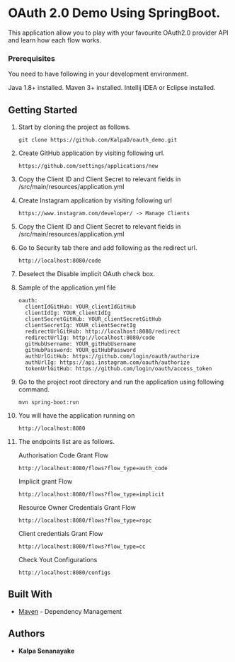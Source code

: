 # OAuth 2.0 Demo Using SpringBoot.

This application allow you to play with your favourite OAuth2.0 provider API and learn how each flow works.

### Prerequisites

You need to have following in your development environment.

Java 1.8+ installed.
Maven 3+ installed.
Intellij IDEA or Eclipse installed.

## Getting Started

1. Start by cloning the project as follows.

    ```
    git clone https://github.com/KalpaD/oauth_demo.git
    ```

2. Create GitHub application by visiting following url.

    ```
    https://github.com/settings/applications/new
    ```

3. Copy the Client ID and Client Secret to relevant fields in /src/main/resources/application.yml


4. Create Instagram application by visiting following url

    ```
    https://www.instagram.com/developer/ -> Manage Clients
    ```

5. Copy the Client ID and Client Secret to relevant fields in /src/main/resources/application.yml


6. Go to Security tab there and add following as the redirect url.

    ```
    http://localhost:8080/code
    ```

7. Deselect the Disable implicit OAuth check box.

8. Sample of the application.yml file

    ```
    oauth:
      clientIdGitHub: YOUR_clientIdGitHub
      clientIdIg: YOUR_clientIdIg
      clientSecretGitHub: YOUR_clientSecretGitHub
      clientSecretIg: YOUR_clientSecretIg
      redirectUrlGitHub: http://localhost:8080/redirect
      redirectUrlIg: http://localhost:8080/code
      gitHubUsername: YOUR_gitHubUsername
      gitHubPassword: YOUR_gitHubPassword
      authUrlGitHub: https://github.com/login/oauth/authorize
      authUrlIg: https://api.instagram.com/oauth/authorize
      tokenUrlGitHub: https://github.com/login/oauth/access_token
    ```

9. Go to the project root directory and run the application using following command.

    ```
    mvn spring-boot:run
    ```

10. You will have the application running on

    ```
    http://localhost:8080
    ```

11. The endpoints list are as follows.

    Authorisation Code Grant Flow
    ```
    http://localhost:8080/flows?flow_type=auth_code
    ```
    Implicit grant Flow
    ```
    http://localhost:8080/flows?flow_type=implicit
    ```
    Resource Owner Credentials Grant Flow
    ```
    http://localhost:8080/flows?flow_type=ropc
    ```
    Client credentials Grant Flow
    ```
    http://localhost:8080/flows?flow_type=cc
    ```

    Check Yout Configurations
    ```
    http://localhost:8080/configs
    ```


## Built With
* [Maven](https://maven.apache.org/) - Dependency Management

## Authors

* **Kalpa Senanayake**
